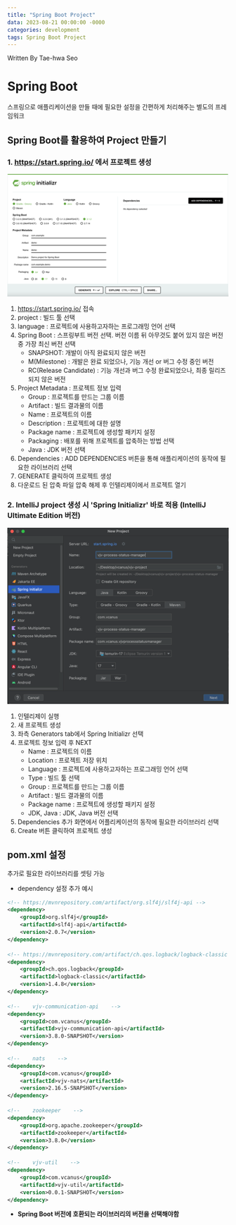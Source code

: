 ```yaml
---
title: "Spring Boot Project"
data: 2023-08-21 00:00:00 -0000
categories: development
tags: Spring Boot Project
---
```


Written By Tae-hwa Seo

# Spring Boot
스프링으로 애플리케이션을 만들 때에 필요한 설정을 간편하게 처리해주는 별도의 프레임워크

## Spring Boot를 활용하여 Project 만들기

### 1. https://start.spring.io/ 에서 프로젝트 생성

<img src="assets/images/start_spring_io.png" title="start_spring_io">

1. https://start.spring.io/ 접속
2. project : 빌드 툴 선택
3. language : 프로젝트에 사용하고자하는 프로그래밍 언어 선택
4. Spring Boot : 스프링부트 버전 선택. 버전 이름 뒤 아무것도 붙어 있지 않은 버전 중 가장 최신 버전 선택
   *  SNAPSHOT: 개발이 아직 완료되지 않은 버전
   *  M(Milestone) : 개발은 완료 되었으나, 기능 개선 or 버그 수정 중인 버전
   *  RC(Release Candidate) : 기능 개선과 버그 수정 완료되었으나, 최종 릴리즈 되지 않은 버전
5. Project Metadata : 프로젝트 정보 입력
   * Group : 프로젝트를 만드는 그룹 이름
   * Artifact : 빌드 결과물의 이름
   * Name : 프로젝트의 이름
   * Description : 프로젝트에 대한 설명
   * Package name : 프로젝트에 생성할 패키지 설정
   * Packaging : 배포를 위해 프로젝트를 압축하는 방법 선택
   * Java : JDK 버전 선택
6. Dependencies : ADD DEPENDENCIES 버튼을 통해 애플리케이션의 동작에 필요한 라이브러리 선택
7. GENERATE 클릭하여 프로젝트 생성
8. 다운로드 된 압축 파일 압축 해제 후 인텔리제이에서 프로젝트 열기


### 2. IntelliJ project 생성 시 'Spring Initializr' 바로 적용 (IntelliJ Ultimate Edition 버전)

<img src="assets/images/springboot_create_project.png" width="600px" height="400px" title="springboot_create_project"/>

1. 인텔리제이 실행
2. 새 프로젝트 생성
3. 좌측 Generators tab에서 Spring Initializr 선택
4. 프로젝트 정보 입력 후 NEXT
   * Name : 프로젝트의 이름
   * Location : 프로젝트 저장 위치
   * Language : 프로젝트에 사용하고자하는 프로그래밍 언어 선택
   * Type : 빌드 툴 선택
   * Group : 프로젝트를 만드는 그룹 이름
   * Artifact : 빌드 결과물의 이름
   * Package name : 프로젝트에 생성할 패키지 설정
   * JDK, Java : JDK, Java 버전 선택
5. Dependencies 추가 화면에서 어플리케이션의 동작에 필요한 라이브러리 선택
6. Create 버튼 클릭하여 프로젝트 생성

## pom.xml 설정
추가로 필요한 라이브러리를 셋팅 가능
* dependency 설정 추가 예시

``` xml
<!-- https://mvnrepository.com/artifact/org.slf4j/slf4j-api -->
<dependency>
    <groupId>org.slf4j</groupId>
    <artifactId>slf4j-api</artifactId>
    <version>2.0.7</version>
</dependency>

<!-- https://mvnrepository.com/artifact/ch.qos.logback/logback-classic -->
<dependency>
    <groupId>ch.qos.logback</groupId>
    <artifactId>logback-classic</artifactId>
    <version>1.4.8</version>
</dependency>

<!--    vjv-communication-api    -->
<dependency>
    <groupId>com.vcanus</groupId>
    <artifactId>vjv-communication-api</artifactId>
    <version>3.8.0-SNAPSHOT</version>
</dependency>

<!--    nats    -->
<dependency>
    <groupId>com.vcanus</groupId>
    <artifactId>vjv-nats</artifactId>
    <version>2.16.5-SNAPSHOT</version>
</dependency>

<!--    zookeeper    -->
<dependency>
    <groupId>org.apache.zookeeper</groupId>
    <artifactId>zookeeper</artifactId>
    <version>3.8.0</version>
</dependency>

<!--    vjv-util    -->
<dependency>
    <groupId>com.vcanus</groupId>
    <artifactId>vjv-util</artifactId>
    <version>0.0.1-SNAPSHOT</version>
</dependency>
```

* **Spring Boot 버전에 호환되는 라이브러리의 버전을 선택해야함**